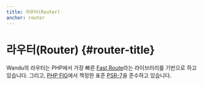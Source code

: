 ```yaml
---
title: 라우터(Router)
anchor: router
---
```


# 라우터(Router) {#router-title}

Wandu의 라우터는 PHP에서 가장 빠른 [Fast Route](https://github.com/nikic/FastRoute)라는 라이브러리를 기반으로 하고
있습니다. 그리고, [PHP FIG](http://www.php-fig.org)에서 책정한 표준 [PSR-7](http://www.php-fig.org/psr/psr-7/)을
준수하고 있습니다.
